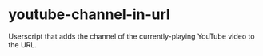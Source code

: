 # youtube-channel-in-url
Userscript that adds the channel of the currently-playing YouTube video to the URL.
